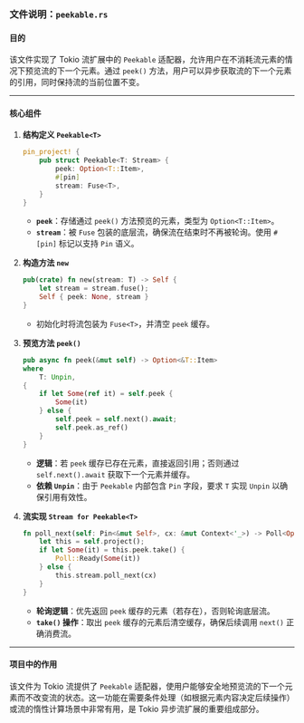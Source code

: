 ### 文件说明：`peekable.rs`

#### 目的
该文件实现了 Tokio 流扩展中的 `Peekable` 适配器，允许用户在不消耗流元素的情况下预览流的下一个元素。通过 `peek()` 方法，用户可以异步获取流的下一个元素的引用，同时保持流的当前位置不变。

---

#### 核心组件

1. **结构定义 `Peekable<T>`**
   ```rust
   pin_project! {
       pub struct Peekable<T: Stream> {
           peek: Option<T::Item>,
           #[pin]
           stream: Fuse<T>,
       }
   }
   ```
   - **`peek`**：存储通过 `peek()` 方法预览的元素，类型为 `Option<T::Item>`。
   - **`stream`**：被 `Fuse` 包装的底层流，确保流在结束时不再被轮询。使用 `#[pin]` 标记以支持 `Pin` 语义。

2. **构造方法 `new`**
   ```rust
   pub(crate) fn new(stream: T) -> Self {
       let stream = stream.fuse();
       Self { peek: None, stream }
   }
   ```
   - 初始化时将流包装为 `Fuse<T>`，并清空 `peek` 缓存。

3. **预览方法 `peek()`**
   ```rust
   pub async fn peek(&mut self) -> Option<&T::Item>
   where
       T: Unpin,
   {
       if let Some(ref it) = self.peek {
           Some(it)
       } else {
           self.peek = self.next().await;
           self.peek.as_ref()
       }
   }
   ```
   - **逻辑**：若 `peek` 缓存已存在元素，直接返回引用；否则通过 `self.next().await` 获取下一个元素并缓存。
   - **依赖 `Unpin`**：由于 `Peekable` 内部包含 `Pin` 字段，要求 `T` 实现 `Unpin` 以确保引用有效性。

4. **流实现 `Stream for Peekable<T>`**
   ```rust
   fn poll_next(self: Pin<&mut Self>, cx: &mut Context<'_>) -> Poll<Option<Self::Item>> {
       let this = self.project();
       if let Some(it) = this.peek.take() {
           Poll::Ready(Some(it))
       } else {
           this.stream.poll_next(cx)
       }
   }
   ```
   - **轮询逻辑**：优先返回 `peek` 缓存的元素（若存在），否则轮询底层流。
   - **`take()` 操作**：取出 `peek` 缓存的元素后清空缓存，确保后续调用 `next()` 正确消费流。

---

#### 项目中的作用
该文件为 Tokio 流提供了 `Peekable` 适配器，使用户能够安全地预览流的下一个元素而不改变流的状态。这一功能在需要条件处理（如根据元素内容决定后续操作）或流的惰性计算场景中非常有用，是 Tokio 异步流扩展的重要组成部分。
